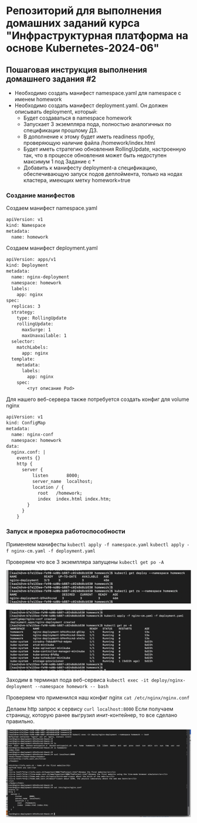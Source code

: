 # Репозиторий для выполнения домашних заданий курса "Инфраструктурная платформа на основе Kubernetes-2024-06" 

## Пошаговая инструкция выполнения домашнего задания #2
- Необходимо создать манифест namespace.yaml для namespace с именем homework
- Необходимо создать манифест deployment.yaml. Он должен описывать deployment, который:
	- Будет создаваться в namespace homework
	- Запускает 3 экземпляра пода, полностью
	аналогичных по спецификации прошлому ДЗ.
	- В дополнение к этому будет иметь readiness пробу, проверяющую наличие файла /homework/index.html
	- Будет иметь стратегию обновления RollingUpdate, настроенную так, что в процессе обновления может быть недоступен максимум 1 под
	Задание с *
	- Добавить к манифесту deployment-а спецификацию, обеспечивающую запуск подов деплоймента, только на нодах кластера, имеющих метку homework=true

### Создание манифестов
Создаем манифест namespace.yaml
```
apiVersion: v1
kind: Namespace
metadata:
  name: homework
```

Создаем манифест deployment.yaml
```
apiVersion: apps/v1
kind: Deployment
metadata:
  name: nginx-deployment
  namespace: homework
  labels:
    app: nginx
spec:
  replicas: 3
  strategy:
    type: RollingUpdate
    rollingUpdate:
      maxSurge: 1
      maxUnavailable: 1
  selector:
    matchLabels:
      app: nginx
  template:
    metadata:
      labels:
        app: nginx
    spec:
        <тут описание Pod>
```

Для нашего веб-сервера также потребуется создать конфиг для volume nginx
```
apiVersion: v1
kind: ConfigMap
metadata:
  name: nginx-conf
  namespace: homework
data:
  nginx.conf: |
    events {}
    http {
      server {
          listen       8000;
          server_name  localhost;
          location / {
            root   /homework;
            index  index.html index.htm;
        }
      }
    }
```

### Запуск и проверка работоспособности
Применяем манифесты
`kubectl apply -f namespace.yaml`
`kubectl apply -f nginx-cm.yaml -f deployment.yaml`

Проверяем что все 3 экземпляра запущены
`kubectl get po -A`

![Проверяем деплоймент](./assets/images/hw2/get_deploy.png)

![Проверяем поды](./assets/images/hw2/get_po.png)

Заходим в терминал пода веб-сервиса
`kubectl exec -it deploy/nginx-deployment --namespace homework -- bash`

Проверяем что применился наш конфиг nginx
`cat /etc/nginx/nginx.conf`

Делаем http запрос к сервису
`curl localhost:8000`
Если получаем страницу, которую ранее выгрузил инит-контейнер, то все сделано правильно.

![Запрос к веб-сервису](./assets/images/hw2/exec_and_curl.png)

